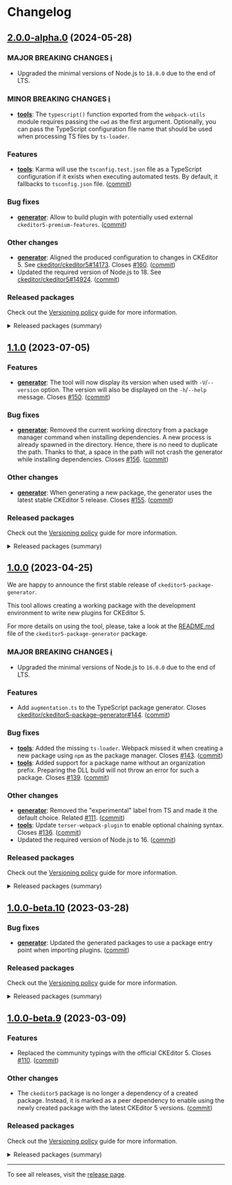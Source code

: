 Changelog
=========

## [2.0.0-alpha.0](https://github.com/ckeditor/ckeditor5-package-generator/compare/v1.1.0...v2.0.0-alpha.0) (2024-05-28)

### MAJOR BREAKING CHANGES [ℹ️](https://ckeditor.com/docs/ckeditor5/latest/framework/guides/support/versioning-policy.html#major-and-minor-breaking-changes)

* Upgraded the minimal versions of Node.js to `18.0.0` due to the end of LTS.

### MINOR BREAKING CHANGES [ℹ️](https://ckeditor.com/docs/ckeditor5/latest/framework/guides/support/versioning-policy.html#major-and-minor-breaking-changes)

* **[tools](https://www.npmjs.com/package/@ckeditor/ckeditor5-package-tools)**: The `typescript()` function exported from the `webpack-utils` module requires passing the `cwd` as the first argument. Optionally, you can pass the TypeScript configuration file name that should be used when processing TS files by `ts-loader`.

### Features

* **[tools](https://www.npmjs.com/package/@ckeditor/ckeditor5-package-tools)**: Karma will use the `tsconfig.test.json` file as a TypeScript configuration if it exists when executing automated tests. By default, it fallbacks to `tsconfig.json` file. ([commit](https://github.com/ckeditor/ckeditor5-package-generator/commit/56207d846095a78e35bf2805c2c30823cb6cb9de))

### Bug fixes

* **[generator](https://www.npmjs.com/package/ckeditor5-package-generator)**: Allow to build plugin with potentially used external `ckeditor5-premium-features`. ([commit](https://github.com/ckeditor/ckeditor5-package-generator/commit/9af9807f49db31685a2864c419eea77af176dbcc))

### Other changes

* **[generator](https://www.npmjs.com/package/ckeditor5-package-generator)**: Aligned the produced configuration to changes in CKEditor 5. See [ckeditor/ckeditor5#14173](https://github.com/ckeditor/ckeditor5/issues/14173). Closes [#160](https://github.com/ckeditor/ckeditor5-package-generator/issues/160). ([commit](https://github.com/ckeditor/ckeditor5-package-generator/commit/56207d846095a78e35bf2805c2c30823cb6cb9de))
* Updated the required version of Node.js to 18. See [ckeditor/ckeditor5#14924](https://github.com/ckeditor/ckeditor5/issues/14924). ([commit](https://github.com/ckeditor/ckeditor5-package-generator/commit/6842056128d279a9fb3dc1cadccbba3ccc1bf0df))

### Released packages

Check out the [Versioning policy](https://ckeditor.com/docs/ckeditor5/latest/framework/guides/support/versioning-policy.html) guide for more information.

<details>
<summary>Released packages (summary)</summary>

Releases containing new features:

* [@ckeditor/ckeditor5-package-tools](https://www.npmjs.com/package/@ckeditor/ckeditor5-package-tools/v/2.0.0-alpha.0): v1.1.0 => v2.0.0-alpha.0
* [ckeditor5-package-generator](https://www.npmjs.com/package/ckeditor5-package-generator/v/2.0.0-alpha.0): v1.1.0 => v2.0.0-alpha.0
</details>


## [1.1.0](https://github.com/ckeditor/ckeditor5-package-generator/compare/v1.0.0...v1.1.0) (2023-07-05)

### Features

* **[generator](https://www.npmjs.com/package/ckeditor5-package-generator)**: The tool will now display its version when used with `-V`/`--version` option. The version will also be displayed on the `-h`/`--help` message. Closes [#150](https://github.com/ckeditor/ckeditor5-package-generator/issues/150). ([commit](https://github.com/ckeditor/ckeditor5-package-generator/commit/5e00ccbfadcd3b256fc12832fa19cc63745d04d7))

### Bug fixes

* **[generator](https://www.npmjs.com/package/ckeditor5-package-generator)**: Removed the current working directory from a package manager command when installing dependencies. A new process is already spawned in the directory. Hence, there is no need to duplicate the path. Thanks to that, a space in the path will not crash the generator while installing dependencies. Closes [#156](https://github.com/ckeditor/ckeditor5-package-generator/issues/156). ([commit](https://github.com/ckeditor/ckeditor5-package-generator/commit/35442f436ed746d91e8a3b3b0b32bd0d9762421f))

### Other changes

* **[generator](https://www.npmjs.com/package/ckeditor5-package-generator)**: When generating a new package, the generator uses the latest stable CKEditor 5 release. Closes [#155](https://github.com/ckeditor/ckeditor5-package-generator/issues/155). ([commit](https://github.com/ckeditor/ckeditor5-package-generator/commit/40a9b627fb6a02fc361381cd86f119a4e61cddf6))

### Released packages

Check out the [Versioning policy](https://ckeditor.com/docs/ckeditor5/latest/framework/guides/support/versioning-policy.html) guide for more information.

<details>
<summary>Released packages (summary)</summary>

Releases containing new features:

* [ckeditor5-package-generator](https://www.npmjs.com/package/ckeditor5-package-generator): v1.0.0 => v1.1.0

Other releases:

* [@ckeditor/ckeditor5-package-tools](https://www.npmjs.com/package/@ckeditor/ckeditor5-package-tools): v1.0.0 => v1.1.0
</details>


## [1.0.0](https://github.com/ckeditor/ckeditor5-package-generator/compare/v1.0.0-beta.10...v1.0.0) (2023-04-25)

We are happy to announce the first stable release of `ckeditor5-package-generator`.

This tool allows creating a working package with the development environment to write new plugins for CKEditor 5.

For more details on using the tool, please, take a look at the [README.md](https://github.com/ckeditor/ckeditor5-package-generator/blob/master/packages/ckeditor5-package-generator/README.md) file of the `ckeditor5-package-generator` package.

### MAJOR BREAKING CHANGES [ℹ️](https://ckeditor.com/docs/ckeditor5/latest/framework/guides/support/versioning-policy.html#major-and-minor-breaking-changes)

* Upgraded the minimal versions of Node.js to `16.0.0` due to the end of LTS.

### Features

* Add `augmentation.ts` to the TypeScript package generator. Closes [ckeditor/ckeditor5-package-generator#144](https://github.com/ckeditor/ckeditor5-package-generator/issues/144). ([commit](https://github.com/ckeditor/ckeditor5-package-generator/commit/f736d0882571ad38d196156d386020f484c9fd62))

### Bug fixes

* **[tools](https://www.npmjs.com/package/@ckeditor/ckeditor5-package-tools)**: Added the missing `ts-loader`. Webpack missed it when creating a new package using `npm` as the package manager. Closes [#143](https://github.com/ckeditor/ckeditor5-package-generator/issues/143). ([commit](https://github.com/ckeditor/ckeditor5-package-generator/commit/69bc170b21dc461ad1dd3e5b96be2943117ca49c))
* **[tools](https://www.npmjs.com/package/@ckeditor/ckeditor5-package-tools)**: Added support for a package name without an organization prefix. Preparing the DLL build will not throw an error for such a package. Closes [#139](https://github.com/ckeditor/ckeditor5-package-generator/issues/139). ([commit](https://github.com/ckeditor/ckeditor5-package-generator/commit/a820183289fa73c2bba14f98dbfe2ac1ee3a085e))

### Other changes

* **[generator](https://www.npmjs.com/package/ckeditor5-package-generator)**: Removed the "experimental" label from TS and made it the default choice. Related [#111](https://github.com/ckeditor/ckeditor5-package-generator/issues/111). ([commit](https://github.com/ckeditor/ckeditor5-package-generator/commit/5b82666eee376e8ed2b235b861de50bad512b82b))
* **[tools](https://www.npmjs.com/package/@ckeditor/ckeditor5-package-tools)**: Update `terser-webpack-plugin` to enable optional chaining syntax. Closes [#136](https://github.com/ckeditor/ckeditor5-package-generator/issues/136). ([commit](https://github.com/ckeditor/ckeditor5-package-generator/commit/fddaa523edbe7f4cba0b5fe6f6624940fe1a384c))
* Updated the required version of Node.js to 16. ([commit](https://github.com/ckeditor/ckeditor5-package-generator/commit/9872918528fdfe58ea6b4570c8a1ae55d7c48516))

### Released packages

Check out the [Versioning policy](https://ckeditor.com/docs/ckeditor5/latest/framework/guides/support/versioning-policy.html) guide for more information.

<details>
<summary>Released packages (summary)</summary>

Releases containing new features:

* [ckeditor5-package-generator](https://www.npmjs.com/package/ckeditor5-package-generator): v1.0.0-beta.10 => v1.0.0

Other releases:

* [@ckeditor/ckeditor5-package-tools](https://www.npmjs.com/package/@ckeditor/ckeditor5-package-tools): v1.0.0-beta.10 => v1.0.0
</details>


## [1.0.0-beta.10](https://github.com/ckeditor/ckeditor5-package-generator/compare/v1.0.0-beta.9...v1.0.0-beta.10) (2023-03-28)

### Bug fixes

* **[generator](https://www.npmjs.com/package/ckeditor5-package-generator)**: Updated the generated packages to use a package entry point when importing plugins. ([commit](https://github.com/ckeditor/ckeditor5-package-generator/commit/eb57f36747a6bec37ea278f2a397581e080b6dbd))

### Released packages

Check out the [Versioning policy](https://ckeditor.com/docs/ckeditor5/latest/framework/guides/support/versioning-policy.html) guide for more information.

<details>
<summary>Released packages (summary)</summary>

Other releases:

* [@ckeditor/ckeditor5-package-tools](https://www.npmjs.com/package/@ckeditor/ckeditor5-package-tools): v1.0.0-beta.9 => v1.0.0-beta.10
* [ckeditor5-package-generator](https://www.npmjs.com/package/ckeditor5-package-generator): v1.0.0-beta.9 => v1.0.0-beta.10
</details>


## [1.0.0-beta.9](https://github.com/ckeditor/ckeditor5-package-generator/compare/v1.0.0-beta.8...v1.0.0-beta.9) (2023-03-09)

### Features

* Replaced the community typings with the official CKEditor 5. Closes [#110](https://github.com/ckeditor/ckeditor5-package-generator/issues/110). ([commit](https://github.com/ckeditor/ckeditor5-package-generator/commit/f2f8264a6847ac6d0cb5f3aa7c77159134669c7d))

### Other changes

* The `ckeditor5` package is no longer a dependency of a created package. Instead, it is marked as a peer dependency to enable using the newly created package with the latest CKEditor 5 versions. ([commit](https://github.com/ckeditor/ckeditor5-package-generator/commit/f2f8264a6847ac6d0cb5f3aa7c77159134669c7d))

### Released packages

Check out the [Versioning policy](https://ckeditor.com/docs/ckeditor5/latest/framework/guides/support/versioning-policy.html) guide for more information.

<details>
<summary>Released packages (summary)</summary>

Releases containing new features:

* [ckeditor5-package-generator](https://www.npmjs.com/package/ckeditor5-package-generator): v1.0.0-beta.8 => v1.0.0-beta.9

Other releases:

* [@ckeditor/ckeditor5-package-tools](https://www.npmjs.com/package/@ckeditor/ckeditor5-package-tools): v1.0.0-beta.8 => v1.0.0-beta.9
</details>

---

To see all releases, visit the [release page](https://github.com/ckeditor/ckeditor5-package-generator/releases).
